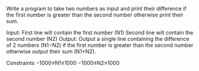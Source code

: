 Write a program to take two numbers as input and print their difference if the first number is greater than the second number otherwise print their sum.

Input:
First line will contain the first number (N1)
Second line will contain the second number (N2)
Output:
Output a single line containing the difference of 2 numbers (N1−N2) if the first number is greater than the second number otherwise output their sum (N1+N2).

Constraints
−1000≤N1≤1000
−1000≤N2≤1000
